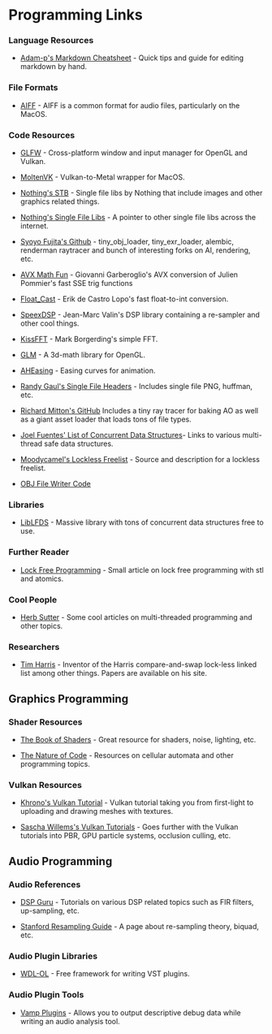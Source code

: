 # Programming Links

### Language Resources

- [Adam-p's Markdown Cheatsheet](https://github.com/adam-p/markdown-here/wiki/Markdown-Cheatsheet) - Quick tips and guide for editing markdown by hand.

### File Formats

- [AIFF](http://muratnkonar.com/aiff/index.html) - AIFF is a common format for audio files, particularly on the MacOS.

### Code Resources

- [GLFW](http://www.glfw.org/) - Cross-platform window and input manager for OpenGL and Vulkan.

- [MoltenVK](https://github.com/KhronosGroup/MoltenVK) - Vulkan-to-Metal wrapper for MacOS.

- [Nothing's STB](https://github.com/nothings/stb) - Single file libs by Nothing that include images and other graphics related things.

- [Nothing's Single File Libs](https://github.com/nothings/single_file_libs) - A pointer to other single file libs across the internet.

- [Syoyo Fujita's Github](https://github.com/syoyo/tinyobjloader) - tiny_obj_loader, tiny_exr_loader, alembic, renderman raytracer and bunch of interesting forks on AI, rendering, etc.

- [AVX Math Fun](http://software-lisc.fbk.eu/avx_mathfun/) - Giovanni Garberoglio's AVX conversion of Julien Pommier's fast SSE trig functions

- [Float_Cast](https://github.com/erikd/libsamplerate/blob/master/src/float_cast.h) - Erik de Castro Lopo's fast float-to-int conversion.

- [SpeexDSP](https://github.com/xiph/speexdsp) - Jean-Marc Valin's DSP library containing a re-sampler and other cool things.

- [KissFFT](https://github.com/bazaar-projects/kissfft) - Mark Borgerding's simple FFT.

- [GLM](https://glm.g-truc.net/0.9.8/index.html) - A 3d-math library for OpenGL.

- [AHEasing](https://github.com/warrenm/AHEasing) - Easing curves for animation.

- [Randy Gaul's Single File Headers](https://github.com/RandyGaul/tinyheaders) - Includes single file PNG, huffman, etc.

- [Richard Mitton's GitHub](https://github.com/rmitton) Includes a tiny ray tracer for baking AO as well as a giant asset loader that loads tons of file types.

- [Joel Fuentes' List of Concurrent Data Structures](https://github.com/jfuentes/concurrent-data-structures)- Links to various multi-thread safe data structures.

- [Moodycamel's Lockless Freelist](http://moodycamel.com/blog/2014/solving-the-aba-problem-for-lock-free-free-lists) - Source and description for a lockless freelist.

- [OBJ File Writer Code](https://people.sc.fsu.edu/~jburkardt/cpp_src/obj_io/obj_io.html)

### Libraries

- [LibLFDS](http://liblfds.org/) - Massive library with tons of concurrent data structures free to use.

### Further Reader

- [Lock Free Programming](https://www.infoq.com/news/2014/10/cpp-lock-free-programming) - Small article on lock free programming with stl and atomics.

### Cool People

- [Herb Sutter](https://herbsutter.com/) - Some cool articles on multi-threaded programming and other topics.

### Researchers

- [Tim Harris](https://timharris.uk/) - Inventor of the Harris compare-and-swap lock-less linked list among other things. Papers are available on his site.

## Graphics Programming

### Shader Resources

- [The Book of Shaders](https://thebookofshaders.com/) - Great resource for shaders, noise, lighting, etc.

- [The Nature of Code](http://natureofcode.com/book/) - Resources on cellular automata and other programming topics.

### Vulkan Resources

- [Khrono's Vulkan Tutorial](https://vulkan-tutorial.com/Introduction) - Vulkan tutorial taking you from first-light to uploading and drawing meshes with textures.

- [Sascha Willems's Vulkan Tutorials](https://github.com/SaschaWillems/Vulkan) - Goes further with the Vulkan tutorials into PBR, GPU particle systems, occlusion culling, etc.

## Audio Programming

### Audio References

- [DSP Guru](https://dspguru.com/) - Tutorials on various DSP related topics such as FIR filters, up-sampling, etc.

- [Stanford Resampling Guide](https://ccrma.stanford.edu/~jos/resample/) - A page about re-sampling theory, biquad, etc.

### Audio Plugin Libraries

- [WDL-OL](https://github.com/olilarkin/wdl-ol) - Free framework for writing VST plugins.

### Audio Plugin Tools

- [Vamp Plugins](https://www.vamp-plugins.org/) - Allows you to output descriptive debug data while writing an audio analysis tool.

